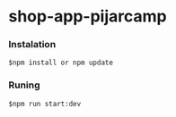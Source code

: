 # shop-app-pijarcamp

### Instalation
`$npm install or npm update`

### Runing
`$npm run start:dev`
